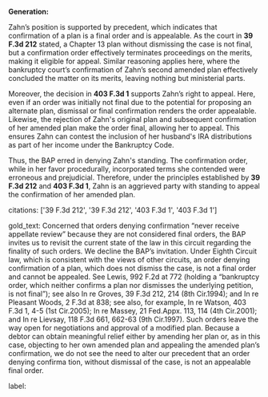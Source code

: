 **Generation:**

Zahn’s position is supported by precedent, which indicates that confirmation of a plan is a final order and is appealable. As the court in **39 F.3d 212** stated, a Chapter 13 plan without dismissing the case is not final, but a confirmation order effectively terminates proceedings on the merits, making it eligible for appeal. Similar reasoning applies here, where the bankruptcy court’s confirmation of Zahn’s second amended plan effectively concluded the matter on its merits, leaving nothing but ministerial parts.

Moreover, the decision in **403 F.3d 1** supports Zahn’s right to appeal. Here, even if an order was initially not final due to the potential for proposing an alternate plan, dismissal or final confirmation renders the order appealable. Likewise, the rejection of Zahn's original plan and subsequent confirmation of her amended plan make the order final, allowing her to appeal. This ensures Zahn can contest the inclusion of her husband's IRA distributions as part of her income under the Bankruptcy Code.

Thus, the BAP erred in denying Zahn's standing. The confirmation order, while in her favor procedurally, incorporated terms she contended were erroneous and prejudicial. Therefore, under the principles established by **39 F.3d 212** and **403 F.3d 1**, Zahn is an aggrieved party with standing to appeal the confirmation of her amended plan.

citations: ['39 F.3d 212', '39 F.3d 212', '403 F.3d 1', '403 F.3d 1']

gold_text: Concerned that orders denying confirmation “never receive appellate review” because they are not considered final orders, the BAP invites us to revisit the current state of the law in this circuit regarding the finality of such orders. We decline the BAP’s invitation. Under Eighth Circuit law, which is consistent with the views of other circuits, an order denying confirmation of a plan, which does not dismiss the case, is not a final order and cannot be appealed. See Lewis, 992 F.2d at 772 (holding a “bankruptcy order, which neither confirms a plan nor dismisses the underlying petition, is not final”); see also In re Groves, 39 F.3d 212, 214 (8th Cir.1994); and In re Pleasant Woods, 2 F.3d at 838; see also, for example, In re Watson, 403 F.3d 1, 4-5 (1st Cir.2005); In re Massey, 21 Fed.Appx. 113, 114 (4th Cir.2001); and In re Lievsay, 118 F.3d 661, 662-63 (9th Cir.1997). Such orders leave the way open for negotiations and approval of a modified plan. Because a debtor can obtain meaningful relief either by amending her plan or, as in this case, objecting to her own amended plan and appealing the amended plan’s confirmation, we do not see the need to alter our precedent that an order denying confirma tion, without dismissal of the case, is not an appealable final order.

label: 